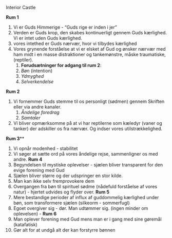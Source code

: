 Interior Castle

**Rum 1**
 1. Vi er Guds Himmerige - “Guds rige er inden i jer”
 2. Verden er Guds krop, den skabes kontinuerligt gennem Guds kærlighed. Vi er intet uden Guds kærlighed.
 3. vores intethed er Guds nærvær, hvor vi tilbydes kærlighed 
 4. Vores grynende forståelse at vi er elsket af Gud og ønsker nærvær med ham midt i en masse distraktioner og tankemønstre, måske traumatiske, (reptiler).
       1. **Forudsætninger for adgang til rum 2**:
       2. *Bøn* (intention)
       3. *Ydmyghed*
       4. *Selverkendelse*

**Rum 2**
   1. Vi fornemmer Guds stemme til os personligt (sødmen) gennem Skriften eller via andre kanaler. 
      1. *Åndelige foredrag*
      2. *Samtaler* 
   2. Vi bliver opmærksomme på at vi har reptilerne som kæledyr (vaner og tanker) der adskiller os fra nærvær. Og indser vores utilstrækkelighed.
   
**Rum 3****
   1. Vi opnår modenhed - stabilitet
   2. Vi søger at sætte ord på vores åndelige rejse, sammenligner os med andre.
**Rum 4**
  1. Begyndelsen til mystiske oplevelser - sjælen bliver transparent for den evige forening med Gud
  2. Sjælen bliver større og der udspringer en stor kilde.
  3. Man kan ikke selv fremprovokere dem
  4. Overgangen fra bøn til spirituel sødme (nådefuld forståelse af vores natur) - hjertet udvides og flyder over.
**Rum 5**
  1. Mere bestandige perioder af influx af guddommelig kærlighed under bøn, som transformere sjælen (silkeorm - sommerfugl)
  2. Egoet overgiver sig - dør. Man udtømmer sig. (ingen minder om oplevelsen) - 
**Rum 6**
   1. Man oplever forening med Gud mens man er i gang med sine gøremål (katafatisk) 
   2. Gør alt for at undgå alt der kan forstyrre bønnen